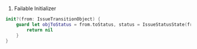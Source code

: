 1. Failable Initializer

```swift
init?(from: IssueTransitionObject) {
    guard let objToStatus = from.toStatus, status = IssueStatusState(from: objToStatus) else {
        return nil
    }
}
```
